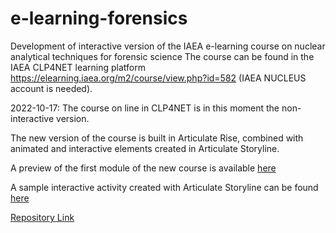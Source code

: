 # e-learning-forensics
Development of interactive version of the IAEA e-learning course on nuclear analytical techniques for forensic science
The course can be found in the IAEA CLP4NET learning platform https://elearning.iaea.org/m2/course/view.php?id=582 (IAEA NUCLEUS account is needed). 

2022-10-17: The course on line in CLP4NET is in this moment the non-interactive version.

The new version of the course is built in Articulate Rise, combined with animated and interactive elements created in Articulate Storyline.

A preview of the first module of the new course is available [here](https://IAEA-Physics-neutrons.github.io/e-learning-forensics)

A sample interactive activity created with Articulate Storyline can be found [here](https://nozhaf.github.io/FingerprintMinutiae/)


[Repository Link](https://nozhaf.github.io/e-learning-forensics/)
